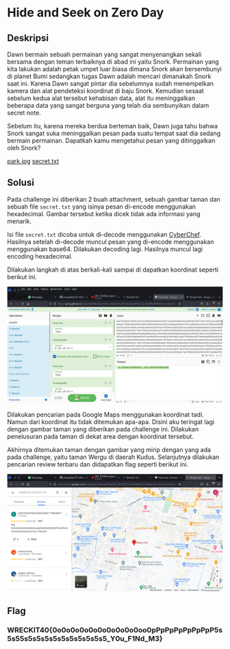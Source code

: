 # Hide and Seek on Zero Day

## Deskripsi

Dawn bermain sebuah permainan yang sangat menyenangkan sekali bersama dengan teman terbaiknya di abad ini yaitu Snork. Permainan yang kita lakukan adalah petak umpet luar biasa dimana Snork akan bersembunyi di planet Bumi sedangkan tugas Dawn adalah mencari dimanakah Snork saat ini. Karena Dawn sangat pintar dia sebelumnya sudah menempelkan kamera dan alat pendeteksi koordinat di baju Snork. Kemudian sesaat sebelum kedua alat tersebut kehabisan data, alat itu meninggalkan beberapa data yang sangat berguna yang telah dia sembunyikan dalam secret note.

Sebelum itu, karena mereka berdua berteman baik, Dawn juga tahu bahwa Snork sangat suka meninggalkan pesan pada suatu tempat saat dia sedang bermain permainan. Dapatkah kamu mengetahui pesan yang ditinggalkan oleh Snork?

[park.jpg](./Challenge/park.jpg) [secret.txt](./Challenge/secret.txt)

## Solusi

Pada challenge ini diberikan 2 buah attachment, sebuah gambar taman dan sebuah file `secret.txt` yang isinya pesan di-encode menggunakan hexadecimal. Gambar tersebut ketika dicek tidak ada informasi yang menarik.

Isi file `secret.txt` dicoba untuk di-decode menggunakan [CyberChef](https://gchq.github.io/CyberChef/).
Hasilnya setelah di-decode muncul pesan yang di-encode menggunakan menggunakan base64. Dilakukan decoding lagi. Hasilnya muncul lagi encoding hexadecimal.

Dilakukan langkah di atas berkali-kali sampai di dapatkan koordinat seperti berikut ini.

![Coordinat](./1.png)

Dilakukan pencarian pada Google Maps menggunakan koordinat tadi. Namun dari koordinat itu tidak ditemukan apa-apa. Disini aku teringat lagi dengan gambar taman yang diberikan pada challenge ini.
Dilakukan penelusuran pada taman di dekat area dengan koordinat tersebut.

Akhirnya ditemukan taman dengan gambar yang mirip dengan yang ada pada challenge, yaitu taman Wergu di daerah Kudus. Selanjutnya dilakukan pencarian review terbaru dan didapatkan flag seperti berikut ini.

![Flag at one of the reviews](./2.png)

## Flag
### WRECKIT40{0o0o0o0o0o0o0o0o0o0oo0pPpPpPpPpPpPpP5s5s55s5s5s5s5s5s5s5s5s5s5_Y0u_F1Nd_M3}